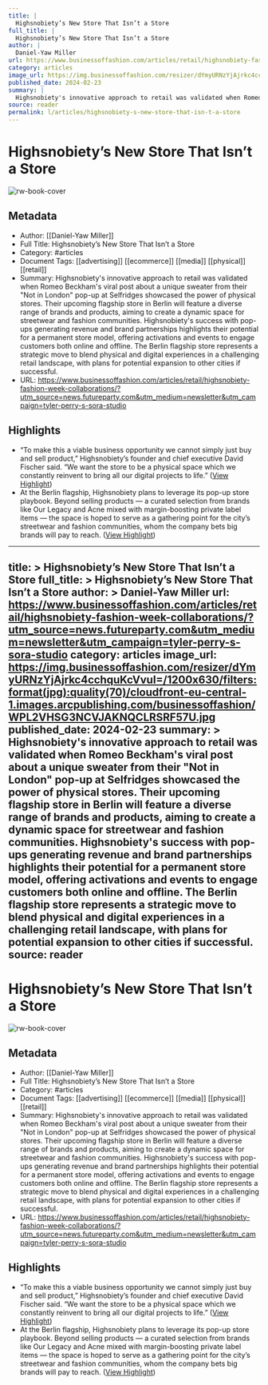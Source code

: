```yaml
---
title: |
  Highsnobiety’s New Store That Isn’t a Store
full_title: |
  Highsnobiety’s New Store That Isn’t a Store
author: |
  Daniel-Yaw Miller
url: https://www.businessoffashion.com/articles/retail/highsnobiety-fashion-week-collaborations/?utm_source=news.futureparty.com&utm_medium=newsletter&utm_campaign=tyler-perry-s-sora-studio
category: articles
image_url: https://img.businessoffashion.com/resizer/dYmyURNzYjAjrkc4cchquKcVvuI=/1200x630/filters:format(jpg):quality(70)/cloudfront-eu-central-1.images.arcpublishing.com/businessoffashion/WPL2VHSG3NCVJAKNQCLRSRF57U.jpg
published_date: 2024-02-23
summary: |
  Highsnobiety's innovative approach to retail was validated when Romeo Beckham's viral post about a unique sweater from their "Not in London" pop-up at Selfridges showcased the power of physical stores. Their upcoming flagship store in Berlin will feature a diverse range of brands and products, aiming to create a dynamic space for streetwear and fashion communities. Highsnobiety's success with pop-ups generating revenue and brand partnerships highlights their potential for a permanent store model, offering activations and events to engage customers both online and offline. The Berlin flagship store represents a strategic move to blend physical and digital experiences in a challenging retail landscape, with plans for potential expansion to other cities if successful.
source: reader
permalink: l/articles/highsnobiety-s-new-store-that-isn-t-a-store
---
```

# Highsnobiety’s New Store That Isn’t a Store

![rw-book-cover](https://img.businessoffashion.com/resizer/dYmyURNzYjAjrkc4cchquKcVvuI=/1200x630/filters:format(jpg):quality(70)/cloudfront-eu-central-1.images.arcpublishing.com/businessoffashion/WPL2VHSG3NCVJAKNQCLRSRF57U.jpg)

## Metadata
- Author: [[Daniel-Yaw Miller]]
- Full Title: Highsnobiety’s New Store That Isn’t a Store
- Category: #articles
- Document Tags: [[advertising]] [[ecommerce]] [[media]] [[physical]] [[retail]] 
- Summary: Highsnobiety's innovative approach to retail was validated when Romeo Beckham's viral post about a unique sweater from their "Not in London" pop-up at Selfridges showcased the power of physical stores. Their upcoming flagship store in Berlin will feature a diverse range of brands and products, aiming to create a dynamic space for streetwear and fashion communities. Highsnobiety's success with pop-ups generating revenue and brand partnerships highlights their potential for a permanent store model, offering activations and events to engage customers both online and offline. The Berlin flagship store represents a strategic move to blend physical and digital experiences in a challenging retail landscape, with plans for potential expansion to other cities if successful.
- URL: https://www.businessoffashion.com/articles/retail/highsnobiety-fashion-week-collaborations/?utm_source=news.futureparty.com&utm_medium=newsletter&utm_campaign=tyler-perry-s-sora-studio

## Highlights
- “To make this a viable business opportunity we cannot simply just buy and sell product,” Highsnobiety’s founder and chief executive David Fischer said. “We want the store to be a physical space which we constantly reinvent to bring all our digital projects to life.” ([View Highlight](https://read.readwise.io/read/01hqn4qk93wdkh51cpr7f9szyw))
- At the Berlin flagship, Highsnobiety plans to leverage its pop-up store playbook. Beyond selling products — a curated selection from brands like Our Legacy and Acne mixed with margin-boosting private label items — the space is hoped to serve as a gathering point for the city’s streetwear and fashion communities, whom the company bets big brands will pay to reach. ([View Highlight](https://read.readwise.io/read/01hqn4s66d5sfg745mr7yjh0jp))


---
title: >
  Highsnobiety’s New Store That Isn’t a Store
full_title: >
  Highsnobiety’s New Store That Isn’t a Store
author: >
  Daniel-Yaw Miller
url: https://www.businessoffashion.com/articles/retail/highsnobiety-fashion-week-collaborations/?utm_source=news.futureparty.com&utm_medium=newsletter&utm_campaign=tyler-perry-s-sora-studio
category: articles
image_url: https://img.businessoffashion.com/resizer/dYmyURNzYjAjrkc4cchquKcVvuI=/1200x630/filters:format(jpg):quality(70)/cloudfront-eu-central-1.images.arcpublishing.com/businessoffashion/WPL2VHSG3NCVJAKNQCLRSRF57U.jpg
published_date: 2024-02-23
summary: >
  Highsnobiety's innovative approach to retail was validated when Romeo Beckham's viral post about a unique sweater from their "Not in London" pop-up at Selfridges showcased the power of physical stores. Their upcoming flagship store in Berlin will feature a diverse range of brands and products, aiming to create a dynamic space for streetwear and fashion communities. Highsnobiety's success with pop-ups generating revenue and brand partnerships highlights their potential for a permanent store model, offering activations and events to engage customers both online and offline. The Berlin flagship store represents a strategic move to blend physical and digital experiences in a challenging retail landscape, with plans for potential expansion to other cities if successful.
source: reader
---
# Highsnobiety’s New Store That Isn’t a Store

![rw-book-cover](https://img.businessoffashion.com/resizer/dYmyURNzYjAjrkc4cchquKcVvuI=/1200x630/filters:format(jpg):quality(70)/cloudfront-eu-central-1.images.arcpublishing.com/businessoffashion/WPL2VHSG3NCVJAKNQCLRSRF57U.jpg)

## Metadata
- Author: [[Daniel-Yaw Miller]]
- Full Title: Highsnobiety’s New Store That Isn’t a Store
- Category: #articles
- Document Tags: [[advertising]] [[ecommerce]] [[media]] [[physical]] [[retail]] 
- Summary: Highsnobiety's innovative approach to retail was validated when Romeo Beckham's viral post about a unique sweater from their "Not in London" pop-up at Selfridges showcased the power of physical stores. Their upcoming flagship store in Berlin will feature a diverse range of brands and products, aiming to create a dynamic space for streetwear and fashion communities. Highsnobiety's success with pop-ups generating revenue and brand partnerships highlights their potential for a permanent store model, offering activations and events to engage customers both online and offline. The Berlin flagship store represents a strategic move to blend physical and digital experiences in a challenging retail landscape, with plans for potential expansion to other cities if successful.
- URL: https://www.businessoffashion.com/articles/retail/highsnobiety-fashion-week-collaborations/?utm_source=news.futureparty.com&utm_medium=newsletter&utm_campaign=tyler-perry-s-sora-studio

## Highlights
- “To make this a viable business opportunity we cannot simply just buy and sell product,” Highsnobiety’s founder and chief executive David Fischer said. “We want the store to be a physical space which we constantly reinvent to bring all our digital projects to life.” ([View Highlight](https://read.readwise.io/read/01hqn4qk93wdkh51cpr7f9szyw))
- At the Berlin flagship, Highsnobiety plans to leverage its pop-up store playbook. Beyond selling products — a curated selection from brands like Our Legacy and Acne mixed with margin-boosting private label items — the space is hoped to serve as a gathering point for the city’s streetwear and fashion communities, whom the company bets big brands will pay to reach. ([View Highlight](https://read.readwise.io/read/01hqn4s66d5sfg745mr7yjh0jp))


